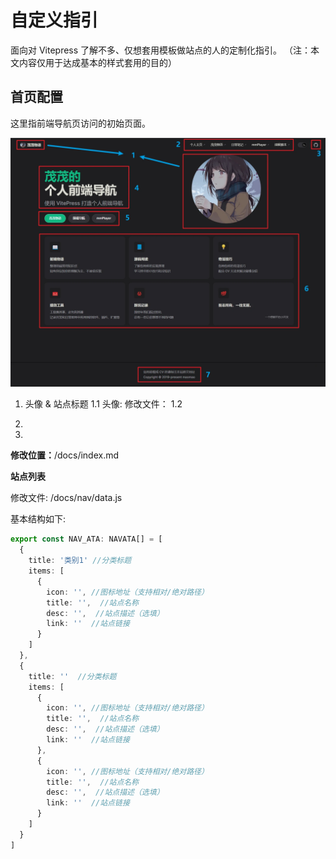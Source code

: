 # 自定义指引

面向对 Vitepress 了解不多、仅想套用模板做站点的人的定制化指引。
（注：本文内容仅用于达成基本的样式套用的目的）

## 首页配置

这里指前端导航页访问的初始页面。

![](/docs/public/index-example.webp)

1. 头像 & 站点标题
   1.1 头像:
   修改文件：
   1.2

2.

3.

**修改位置：**/docs/index.md

**站点列表**

修改文件: /docs/nav/data.js

基本结构如下:

```ts
export const NAV_ATA: NAVATA[] = [
  {
    title: '类别1' //分类标题
    items: [
      {
        icon: '', //图标地址（支持相对/绝对路径）
        title: '',  //站点名称
        desc: '',  //站点描述（选填）
        link: ''  //站点链接
      }
    ]
  },
  {
    title: ''  //分类标题
    items: [
      {
        icon: '', //图标地址（支持相对/绝对路径）
        title: '',  //站点名称
        desc: '',  //站点描述（选填）
        link: ''  //站点链接
      },
      {
        icon: '', //图标地址（支持相对/绝对路径）
        title: '',  //站点名称
        desc: '',  //站点描述（选填）
        link: ''  //站点链接
      }
    ]
  }
]
```
